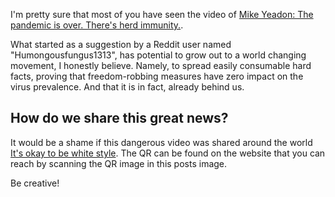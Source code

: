 I'm pretty sure that most of you have seen the video of [Mike Yeadon: The pandemic is over. There's herd immunity.](https://www.youtube.com/watch?v=Zfo0yg1mhp4).

What started as a suggestion by a Reddit user named "Humongousfungus1313", has potential to grow out to a world changing movement, I honestly believe. Namely, to spread easily consumable hard facts, proving that freedom-robbing measures have zero impact on the virus prevalence. And that it is in fact, already behind us.

## How do we share this great news?

It would be a shame if this dangerous video was shared around the world [It's okay to be white style](https://en.wikipedia.org/wiki/It%27s_okay_to_be_white). The QR can be found on the website that you can reach by scanning the QR image in this posts image.

Be creative!
